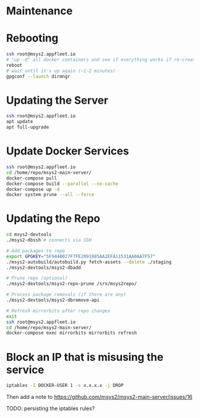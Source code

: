# Maintenance

# Rebooting

```bash
ssh root@msys2.appfleet.io
# "up -d" all docker containers and see if everything works if re-created, to avoid changes there
reboot
# wait until it's up again (~1-2 minutes)
gpgconf --launch dirmngr
```

# Updating the Server

```bash
ssh root@msys2.appfleet.io
apt update
apt full-upgrade
```

# Update Docker Services

```bash
ssh root@msys2.appfleet.io
cd /home/repo/msys2-main-server/
docker-compose pull
docker-compose build --parallel --no-cache
docker-compose up -d
docker system prune --all --force
```

# Updating the Repo

```bash
cd msys2-devtools
./msys2-dbssh # connects via SSH

# Add packages to repo
export GPGKEY="5F944B027F7FE2091985AA2EFA11531AA0AA7F57"
./msys2-autobuild/autobuild.py fetch-assets --delete ./staging
./msys2-devtools/msys2-dbadd

# Prune repo (optional)
./msys2-devtools/msys2-repo-prune /srv/msys2repo/

# Process package removals (if there are any)
./msys2-devtools/msys2-dbremove-api

# Refresh mirrorbits after repo changes
exit
ssh root@msys2.appfleet.io
cd /home/repo/msys2-main-server/
docker-compose exec mirrorbits mirrorbits refresh
```

# Block an IP that is misusing the service

```bash
iptables -I DOCKER-USER 1 -s x.x.x.x -j DROP
```
Then add a note to https://github.com/msys2/msys2-main-server/issues/16

TODO: persisting the iptables rules?
